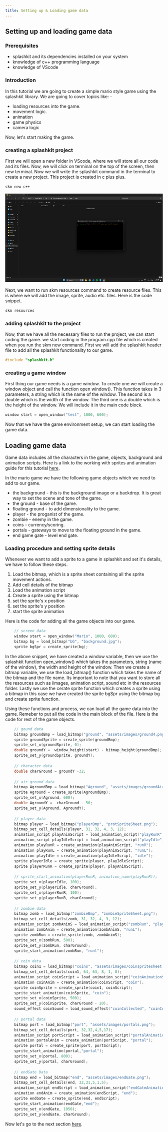 ```yaml
---
title: Setting up & Loading game data
---
```


## Setting up and loading game data

### Prerequisites

+ splashkit and its dependencies installed on your system
+ knowledge of c++ programming language
+ knowledge of VScode

### Introduction

In this tutorial we are going to create a simple mario style game using the splashkit library. We are going to cover topics like: -

+ loading resources into the game.
+ movement logic.
+ animation
+ game physics
+ camera logic

Now, let's start making the game. 

### creating a splashkit project

First we will open a new folder in VScode, where we will store all our code and its files. Now, we will click on terminal on the top of the screen, then new terminal.
Now we will write the splashkit command in the terminal to create a new project. This project is created in c plus plus. 

```bash
skm new c++
```
![creating a new project](/Tutorials/splashkit-mario-game-tutorial/images%20and%20gifs/new%20project%20gif.gif)

Next, we want to run skm  resources command to create resource files. This is where we will add the image, sprite, audio etc. files. Here is the code snippet.

```bash
skm resources
```

### adding splashkit to the project 

Now, that we have all the necessary files to run the project, we can start coding the game. we start coding in the program.cpp file which is created when you run the skm new command. 
First we will add the splashkit header file to add all the splashkit functionality to our game.

```cpp
#include "splashkit.h"
```
### creating a game window 

First thing our game needs is a game window. To create one we will create a window object and call the function open window(). This function takes in 3 parameters, a string which is the name of the window. The second is a double which is the width of the window. The third one is a double which is the height of the window. We will include it in the main code block. 

```cpp
window start = open_window("test", 1000, 600);
```
Now that we have the game environment setup, we can start loading the game data. 

## Loading game data

Game data includes all the characters in the game, objects, background and animation scripts. Here is a link to the working with sprites and animation guide for this tutorial [here](link).   

In the mario game we have the following game objects which we need to add to our game.

+ the background - this is the background image or a backdrop. It is great way to set the scene and tone of the game. 
+ the ground - base of the game.
+ floating ground - to add dimensionality to the game.
+ player - the proganist of the game. 
+ zombie - enemy in the game.
+ coins - currency/scoring.
+ portals - gateways to move to the floating ground in the game.
+ end game gate - level end gate. 

### Loading procedure and setting sprite details

Whenever we want to add a sprite to a game in splashkit and set it's details, we have to follow these steps. 

1. Load the bitmap, which is a sprite sheet containing all the sprite movement actions. 
2. Add cell details of the bitmap 
3. Load the animation script
4. Create a sprite using the bitmap 
5. set the sprite's x position 
6. set the sprite's y position
7. start the sprite animation
 
Here is the code for adding all the game objects into our game. 

```cpp
    // screen data
    window start = open_window("Mario", 1000, 600);
    bitmap bg = load_bitmap("bG", "background.jpg");
    sprite bgSpr = create_sprite(bg);
```

In the above snippet, we have created a window variable, then we use the splashkit function open_window() which takes the parameters, string (name of the window), the width and height of the window. Then we create a bitmap variable, we use the load_bitmap() function which takes the name of the bitmap and the file name. Its important to note that you want to store all the resources such as iimages, animation script, sound etc in the resources folder. Lastly we use the cerate sprite function which creates a sprite using a bitmap in this case we have created the sprite bgSpr using the bitmap bg and create sprite function. 

Using these functions and process, we can load all the game data into the game. Remeber to put all the code in the main block of the file. Here is the code for rest of the game objects. 

```cpp
    // gound data 
    bitmap groundBmp = load_bitmap("ground", "assets/images/ground4.png");
    sprite groundSprite = create_sprite(groundBmp);
    sprite_set_x(groundSprite, 0);
    double groundY =  window_height(start) - bitmap_height(groundBmp);
    sprite_set_y(groundSprite, groundY);

    // character data
    double charGround = groundY -32;

    // air ground data
    bitmap AgroundBmp = load_bitmap("Aground", "assets/images/groundAir.png");
    sprite Aground = create_sprite(AgroundBmp);
    sprite_set_x(Aground, 600);
    double AgroundY =  charGround - 50;
    sprite_set_y(Aground, AgroundY);

    // player data
    bitmap player = load_bitmap("playerBmp", "protSpriteSheet.png");
    bitmap_set_cell_details(player, 31, 32, 4, 3, 12);
    animation_script playAnimScript = load_animation_script("playRunR", "playerRunR.txt");
    animation_script playIdleScript = load_animation_script("playIdle", "playerIdle.txt");
    animation playRunR = create_animation(playAnimScript, "runR");
    animation playRunL = create_animation(playAnimScript, "runL");
    animation playIdle = create_animation(playIdleScript, "idle");
    sprite playerIdle = create_sprite(player, playIdleScript);
    sprite playerRunR = create_sprite(player, playAnimScript);

    // sprite_start_animation(playerRunR, animation_name(playRunR));
    sprite_set_x(playerIdle, 100);
    sprite_set_y(playerIdle, charGround);
    sprite_set_x(playerRunR, 100);
    sprite_set_y(playerRunR, charGround);

    // zombie data
    bitmap zomb = load_bitmap("zombieBmp", "zombieSpriteSheet.png");
    bitmap_set_cell_details(zomb, 31, 32, 4, 3, 12);
    animation_script zombAnimS = load_animation_script("zombRun", "playerRunR.txt");
    animation zombAnim = create_animation(zombAnimS, "runL");
    sprite zombRun = create_sprite(zomb, zombAnimS);
    sprite_set_x(zombRun, 500);
    sprite_set_y(zombRun, charGround);
    sprite_start_animation(zombRun, "runl");

    // coin data
    bitmap coin1 = load_bitmap("coins", "assets/images/coinspritesheet.png");
    bitmap_set_cell_details(coin1, 64, 63, 8, 1, 8);
    animation_script coinScript = load_animation_script("coinAnimationScript", "coinAnimationScript.txt");
    animation coinAnim = create_animation(coinScript, "coin");
    sprite coinSprite = create_sprite(coin1, coinScript);
    sprite_start_animation(coinSprite, "coin");
    sprite_set_x(coinSprite, 500);
    sprite_set_y(coinSprite, charGround - 20);
    sound_effect coinSound = load_sound_effect("coinCollected", "coinCollected.wav");

    // portal data
    bitmap port = load_bitmap("port", "assets/images/portals.png");
    bitmap_set_cell_details(port, 32,32,4,5,17);
    animation_script portScript = load_animation_script("portalAnimationScript", "portalScript.txt");
    animation portalAnim = create_animation(portScript, "portal");
    sprite portal = create_sprite(port, portScript);
    sprite_start_animation(portal,"portal");
    sprite_set_x(portal, 800);
    sprite_set_y(portal, charGround);

    // endGate Data
    bitmap end = load_bitmap("end", "assets/images/endGate.png");
    bitmap_set_cell_details(end, 32,31,5,1,5);
    animation_script endScript = load_animation_script("endGateAnimationScript", "endGateScript.txt");
    animation endAnim = create_animation(endScript, "end");
    sprite endGate = create_sprite(end, endScript);
    sprite_start_animation(endGate,"end");
    sprite_set_x(endGate, 1050);
    sprite_set_y(endGate, charGround); 
```

Now let's go to the next section [here](link).



